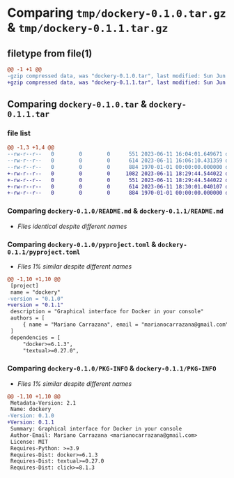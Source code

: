 # Comparing `tmp/dockery-0.1.0.tar.gz` & `tmp/dockery-0.1.1.tar.gz`

## filetype from file(1)

```diff
@@ -1 +1 @@
-gzip compressed data, was "dockery-0.1.0.tar", last modified: Sun Jun 11 16:06:10 2023, max compression
+gzip compressed data, was "dockery-0.1.1.tar", last modified: Sun Jun 11 18:30:01 2023, max compression
```

## Comparing `dockery-0.1.0.tar` & `dockery-0.1.1.tar`

### file list

```diff
@@ -1,3 +1,4 @@
--rw-r--r--   0        0        0      551 2023-06-11 16:04:01.649671 dockery-0.1.0/README.md
--rw-r--r--   0        0        0      614 2023-06-11 16:06:10.431359 dockery-0.1.0/pyproject.toml
--rw-r--r--   0        0        0      884 1970-01-01 00:00:00.000000 dockery-0.1.0/PKG-INFO
+-rw-r--r--   0        0        0     1082 2023-06-11 18:29:44.544022 dockery-0.1.1/LICENSE
+-rw-r--r--   0        0        0      551 2023-06-11 18:29:44.544022 dockery-0.1.1/README.md
+-rw-r--r--   0        0        0      614 2023-06-11 18:30:01.040107 dockery-0.1.1/pyproject.toml
+-rw-r--r--   0        0        0      884 1970-01-01 00:00:00.000000 dockery-0.1.1/PKG-INFO
```

### Comparing `dockery-0.1.0/README.md` & `dockery-0.1.1/README.md`

 * *Files identical despite different names*

### Comparing `dockery-0.1.0/pyproject.toml` & `dockery-0.1.1/pyproject.toml`

 * *Files 1% similar despite different names*

```diff
@@ -1,10 +1,10 @@
 [project]
 name = "dockery"
-version = "0.1.0"
+version = "0.1.1"
 description = "Graphical interface for Docker in your console"
 authors = [
     { name = "Mariano Carrazana", email = "marianocarrazana@gmail.com" },
 ]
 dependencies = [
     "docker>=6.1.3",
     "textual>=0.27.0",
```

### Comparing `dockery-0.1.0/PKG-INFO` & `dockery-0.1.1/PKG-INFO`

 * *Files 1% similar despite different names*

```diff
@@ -1,10 +1,10 @@
 Metadata-Version: 2.1
 Name: dockery
-Version: 0.1.0
+Version: 0.1.1
 Summary: Graphical interface for Docker in your console
 Author-Email: Mariano Carrazana <marianocarrazana@gmail.com>
 License: MIT
 Requires-Python: >=3.9
 Requires-Dist: docker>=6.1.3
 Requires-Dist: textual>=0.27.0
 Requires-Dist: click>=8.1.3
```

